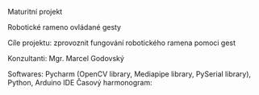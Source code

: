 Maturitní projekt

Robotické rameno ovládané gesty

Cíle projektu:
    zprovoznit fungování robotického ramena pomoci gest

Konzultanti:
    Mgr. Marcel Godovský

Softwares:
    Pycharm (OpenCV library, Mediapipe library, PySerial library),
    Python, 
    Arduino IDE
Časový harmonogram:
    
    
